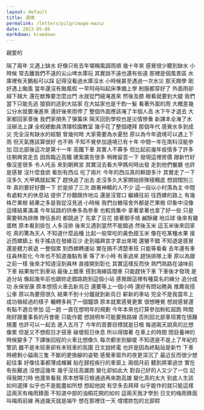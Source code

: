 ```yaml
---
layout: default
title: 遶境
permalink: /letters/pilgrimage-mazu/
date: 2023-05-08
markdown: kramdown
---
```


親愛的

隔了兩年
又遇上缺水
好像只有去年堪稱風調雨順
幾十年來
感覺很少聽到缺水
小時候
常去離我們不遠的尖山埤水庫玩
其實說不遠也還有些遠
那裡是個風景區
水庫裡有天鵝船可以踩
記得沒看過水庫沒水
小時候甚至遇過一次水災
那天開學
剛好遇上颱風
當年還沒有颱風假
一早阿母叫起床準備上學
制服都穿好了
外面雨卻越下越大
還在猷豫要怎麼出門
水就從門縫淹進來
然後及膝
眼看就要到大腿
我們當下只能先逃
狼狽的逃到大姑家
在大姑家也是千鈞一髮
看著外面的雨
大概差幾公分水就要淹進來
還好後來雨停了
整個外面應該淹了半個人高
水下午才退去
大家都回家善後
我們家損失了彈簧床
隔天回到學校也是災情慘重
新課本全淹了水
沒辦法上課
全校總動員清理校園教室
幾乎花了整個禮拜
那個年代
感覺水多到成災
完全沒有缺水的經驗
曾幾何時
大家需要為水憂愁
原以為今年遶境可以遇上下雨
但天氣應該算很好
也不熱
不知不覺參加遶境已有十年
中間一年在南科沒能參加
回北部後這次是第十一年
高鐵下車
其實人不算多
但比起前幾年疫情多了許多
往朝興宮走去
因爲臨近高鐵
建案廣告很多
稍微留意一下
發現這裡房價
跟新竹好像沒差很多
令人吒舌
來到朝興宮
其實沒去看大甲媽何時出發
走到他們餐廳
也許是感冒
沒什麼食欲
看到有西瓜
吃了兩片
今年的西瓜真的鮮甜多汁
其實走了一下
沒多久
大甲媽就起駕了
趕快追了出去
走沒多久大家開始排隊稜轎底
想說闊別三年
真的要好好鑽一下
於是排了三次
跟著神轎的人不少
這一段以小村落為主
中間有處較大的休息站
提供了炒麵跟炸地瓜
還是沒胃口
繼續往前
往西螺的路上
有幾株芒果樹
結果之多是我從沒見過
小時候
我們台糖宿舍外都是芒果樹
印象中沒像這樣結果滿滿
今年延路的供奉多為參車
也較爲集中
拿著拿著也拿了好一些
只是需要稍為排隊
隊伍長的
都跳過了
先拿了豆花
接著御手燒
鹹酥雞
地瓜球
後來有雞蛋糕
原本看到掛包
人多沒排
後來又遇到當然不能錯過
然後玉米
這玉米後來回家吃
真的驚為天人
不知道什麼品種
比起一般常吃的黃色甜玉米
像在吃某種水果
接近西螺鎮上
有手搖店在發綠豆沙
走到福興宮才拿出來喝
還蠻不錯
不知道是感冒還是體力衰退
一整個累
到西螺轉運站
實在搞不清楚車班
只能等看看
去年還有車往員林彰化
今年也不知道幾點有車
等了半小時
有車過來
趕快排隊上車
原以為跟之前一樣
後來才知道沒到員林
直接開到彰化
其實這樣反而快
熟門熟路在滷味前下車
結果匆忙到車站
最後上錯車
搭到海線區間車
只能趕快下車
下車後才發現
是追分站
像起幾年前也跟妳走錯路跑到這個小站
感覺跟這裡有種莫名的緣分
追分成功
永保安康
原本想搭火車去新烏日
還要等上一個小時
還好有問站務員
推薦我搭公車
原以為要搭很久
結果不到十分鐘就到新烏日
嶄新的車站
完全不是我當年上成功嶺經過的樣子
輾轉多耗了一個鐘頭
原本就累感覺更累
很想睡覺
想說感冒還有點不適合參加
這一趟
一直在想明年的規劃
今年本來也打算參加粉紅超跑
時間剛好跟董事長的月會衝
只能作罷
想說明年可能要換路線
否則回北部車班實在很難規畫
也許可以一起去
進入五月了
今年的首要目標就是日檢
每週兩天說真的比想像累
但是又不想假日才搭車
破壞假日休息
所以得撐著
在車上的時間
閉目養神的時候變多了
下課後回程的火車比想像久
每次都坐到腳痠
不知道是不是上了年紀的警訊
雖不是末班車卻有末班車的氛圍
日文說終電
也許是因為終點站是新竹
下車時總剩小貓兩三隻
不斷的更換腳的姿勢
感覺車窗外的夜更深沉了
最近反而很少想起往事
好像往事都薄成蟬翼
貼在歸程疾行的車窗上
兩個月前
聽到將軍過世
實在有些難過
沒想這幾年
幾乎沒往高雄跑
變化卻如此大
對自己好的人又少了一位
記得我開刀時
他還來看我
原本想等日檢通過再來跑高雄
變化真的太大
到底人生該如何選擇
似乎也不是能盡如所想
想起他說
有空多去拜拜
似乎能作的就只能這樣
這兩天有梅雨鋒面
不知道中部的油桐花開的如何
這兩天我才學到
日文的梅雨鋒面
叫梅雨前線
再過幾天就是端午
想在那裡住一天
嚐嚐妳包的北部粽
